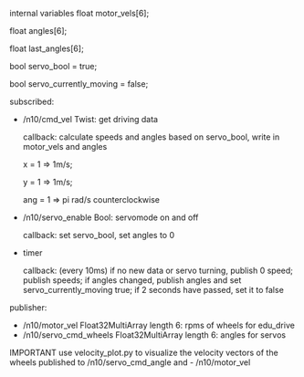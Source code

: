 internal variables
  float motor_vels[6];
  
  float angles[6];
  
  float last_angles[6];
  
  bool servo_bool = true;
  
  bool servo_currently_moving = false; 


subscribed:
- /n10/cmd_vel Twist: get driving data

  callback: calculate speeds and angles based on servo_bool, write in motor_vels and angles

  x = 1 => 1m/s;

  y = 1 => 1m/s;

  ang = 1 => pi rad/s counterclockwise
  
- /n10/servo_enable Bool: servomode on and off

  callback: set servo_bool, set angles to 0
  
- timer

  callback: (every 10ms) if no new data or servo turning, publish 0 speed; publish speeds; if angles changed, publish angles and set servo_currently_moving true; if 2 seconds have passed, set it to false

publisher:
- /n10/motor_vel Float32MultiArray length 6: rpms of wheels for edu_drive
- /n10/servo_cmd_wheels Float32MultiArray length 6: angles for servos

IMPORTANT
use velocity_plot.py to visualize the velocity vectors of the wheels published to /n10/servo_cmd_angle and - /n10/motor_vel
